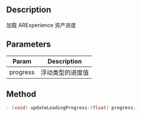 ## Description

加载 ARExperience 资产进度

## Parameters

| Param    | Description      |
| -------- | ---------------- |
| progress | 浮动类型的进度值 |

## Method

```objectivec
- (void) updateLoadingProgress:(float) progress;
```
